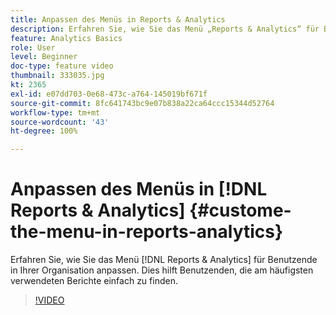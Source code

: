 ```yaml
---
title: Anpassen des Menüs in Reports & Analytics
description: Erfahren Sie, wie Sie das Menü „Reports & Analytics“ für Benutzende in Ihrer Organisation anpassen.
feature: Analytics Basics
role: User
level: Beginner
doc-type: feature video
thumbnail: 333035.jpg
kt: 2365
exl-id: e07dd703-0e68-473c-a764-145019bf671f
source-git-commit: 8fc641743bc9e07b838a22ca64ccc15344d52764
workflow-type: tm+mt
source-wordcount: '43'
ht-degree: 100%

---
```


# Anpassen des Menüs in [!DNL Reports & Analytics] {#custome-the-menu-in-reports-analytics}

Erfahren Sie, wie Sie das Menü [!DNL Reports & Analytics] für Benutzende in Ihrer Organisation anpassen. Dies hilft Benutzenden, die am häufigsten verwendeten Berichte einfach zu finden.

>[!VIDEO](https://video.tv.adobe.com/v/333035/?quality=12&learn=on)
